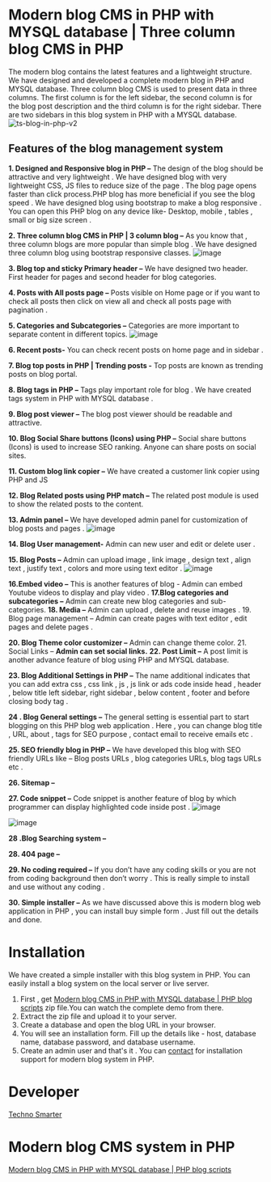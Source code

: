 # Modern blog CMS in PHP with MYSQL database | Three column blog CMS in PHP 
The modern blog contains the latest features and a lightweight structure. We have designed and developed a complete modern blog in PHP and MYSQL database.
Three column blog CMS is used to present data in three columns. The first column is for the left sidebar, the second column is for the blog post description and the third column is for the right sidebar.
There are two sidebars in this blog system in PHP with a MYSQL database. 
![ts-blog-in-php-v2](https://user-images.githubusercontent.com/41726733/225675325-4cf7940c-39b3-4c96-a5c3-cf8e6fed741c.png)



<h2>Features of the blog management system </h2>
<strong>1. Designed and Responsive blog in PHP –</strong>
The design of the blog should be attractive and very lightweight . We have designed blog with very lightweight CSS, JS files to reduce size of the page . The blog page opens faster than click process.PHP blog has more beneficial if you see the blog speed . We have designed blog using bootstrap to make a blog responsive . You can open this PHP blog on any device like- Desktop, mobile , tables , small or big size screen .

<strong>2. Three column blog CMS in PHP | 3 column blog –</strong>
As you know that , three column blogs are more popular than simple blog .  We have designed three column blog using bootstrap responsive classes.
![image](https://user-images.githubusercontent.com/41726733/209188398-993436df-7929-420a-a99d-2410e48cb79d.png)


<strong>3. Blog top and sticky Primary header –</strong>
We have designed two header. First header for pages and second header for blog categories.

<strong>4. Posts with All posts page –</strong>
Posts visible on Home page or if you want to check all posts then click on view all and check all posts page with pagination .

<strong>5. Categories and Subcategories –</strong>
 Categories are more important to separate content in different topics.
 ![image](https://user-images.githubusercontent.com/41726733/209188429-531e58d6-cb44-46b2-82ff-d731863a59e7.png)


<strong>6. Recent posts-</strong>
You can check recent posts on home page and in sidebar .

<strong>7. Blog top posts in PHP | Trending posts -</strong>
Top posts are known as trending posts on blog portal.

<strong>8. Blog tags in PHP –</strong>
Tags play important role for blog . We have created tags system in PHP with MYSQL database .

<strong>9. Blog post viewer –</strong>
The blog post viewer should be readable and attractive.

<strong>10. Blog Social Share buttons (Icons) using PHP –</strong>
Social share buttons (Icons) is used to increase SEO ranking. Anyone can share posts on social sites.

<strong>11. Custom blog link copier –</strong>
We have created a customer link copier using PHP and JS

<strong>12. Blog Related posts using PHP match –</strong>
The related post module is used to show the related posts to the content.

<strong>13. Admin panel –</strong>
We have developed admin panel for customization of blog posts and pages .
![image](https://user-images.githubusercontent.com/41726733/225676204-1d4cf15a-e87f-47a5-bf8a-2f9de53b3c12.png)

<strong>14. Blog User management-</strong>
Admin can new user and edit or delete user .

<strong>15. Blog Posts –</strong>
Admin can upload image , link image , design text , align text , justify text , colors and more using text editor .
![image](https://user-images.githubusercontent.com/41726733/209188522-14b6d496-a8b7-4455-80b1-bc098a0f1fbb.png)


<strong>16.Embed video –</strong>
This is another features of blog - Admin can embed Youtube videos to display and play video .
<strong>17.Blog categories and subcategories –</strong>
Admin can create new blog categories and sub-categories. 
<strong>18. Media –</strong>
Admin can upload , delete and reuse images .
19.  Blog page management –
Admin can create pages with text editor , edit pages and delete pages .

<strong>20. Blog Theme color customizer –</strong>
Admin can change theme color.
21. Social Links –
<strong>Admin can set social links.</strong>
<strong>22. Post Limit –</strong>
A post limit is another advance feature of blog using PHP and MYSQL database.

<strong>23. Blog Additional Settings in PHP –</strong>
The name additional indicates that you can add extra css , css link , js , js link or ads code inside head , header , below title left sidebar, right sidebar , below content , footer and before closing body tag .  

<strong>24 . Blog General settings –</strong>
The general setting is essential part to start blogging on this PHP blog web application . Here , you can change blog title , URL, about , tags for SEO purpose , contact email to receive emails etc .

<strong>25. SEO friendly blog in PHP –</strong>
We have developed this blog with SEO friendly URLs like – Blog posts URLs , blog categories URLs, blog tags URLs etc .

<strong>26. Sitemap –</strong>

<strong>27. Code snippet –</strong>
Code snippet is another feature of blog by which programmer can display highlighted code inside post .
![image](https://user-images.githubusercontent.com/41726733/209188593-396c1f0b-9f9c-4048-b84d-f46bbb31f4cc.png)

![image](https://user-images.githubusercontent.com/41726733/209188603-94b2dfd8-27e1-4c23-98e8-0be2cd82d3fc.png)


<strong>28 .Blog Searching system –</strong>

<strong>28. 404 page –</strong>

<strong>29. No coding required –</strong>
If you don’t have any coding skills or you are not from coding background then don’t worry . This is really simple to install and use without any coding .

<strong>30. Simple installer –</strong>
As we have discussed above this is modern blog web application in PHP , you can install buy simple form . Just fill out the details and done.

# Installation
We have created a simple installer with this blog system in PHP. You can easily install a blog system on the local server or live server. 
1. First , get  <a target="_blank" href="https://technosmarter.com/item/modern-blog-cms-in-php-with-mysql-database">Modern blog CMS in PHP with MYSQL database | PHP blog scripts</a> zip file.You can watch the complete demo from there. <br>
3. Extract the zip file and upload it to your server. <br>
4. Create a database and open the blog URL in your browser. <br>
5. You will see an installation form. Fill up the details like - host, database name, database password, and database username. <br>
6. Create an admin user and that's it . You can <a href="https://technosmarter.com/contact">contact</a> for installation support for modern blog system in PHP. 

# Developer 
<a href="https://technosmarter.com">Techno Smarter</a>
# Modern blog CMS system in PHP
<a href="https://technosmarter.com/item/modern-blog-cms-in-php-with-mysql-database">Modern blog CMS in PHP with MYSQL database | PHP blog scripts</a>



